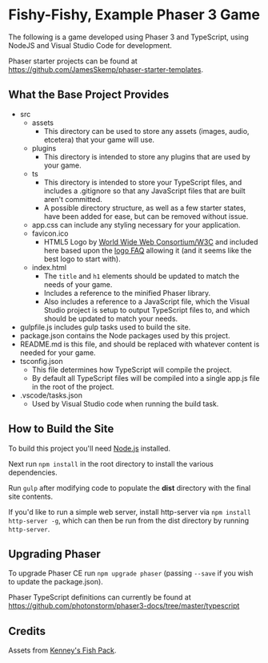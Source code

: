 # Fishy-Fishy, Example Phaser 3 Game
The following is a game developed using Phaser 3 and TypeScript, using NodeJS and Visual Studio Code for development.

Phaser starter projects can be found at https://github.com/JamesSkemp/phaser-starter-templates.

## What the Base Project Provides

- src
	- assets
		- This directory can be used to store any assets (images, audio, etcetera) that your game will use.
	- plugins
		- This directory is intended to store any plugins that are used by your game.
	- ts
		- This directory is intended to store your TypeScript files, and includes a .gitignore so that any JavaScript files that are built aren't committed.
		- A possible directory structure, as well as a few starter states, have been added for ease, but can be removed without issue.
	- app.css can include any styling necessary for your application.
	- favicon.ico
		- HTML5 Logo by [World Wide Web Consortium/W3C](http://www.w3.org/) and included here based upon the [logo FAQ](http://www.w3.org/html/logo/faq.html) allowing it (and it seems like the best logo to start with).
	- index.html
		- The `title` and `h1` elements should be updated to match the needs of your game.
		- Includes a reference to the minified Phaser library.
		- Also includes a reference to a JavaScript file, which the Visual Studio project is setup to output TypeScript files to, and which should be updated to match your needs.
- gulpfile.js includes gulp tasks used to build the site.
- package.json contains the Node packages used by this project.
- README.md is this file, and should be replaced with whatever content is needed for your game.
- tsconfig.json
	- This file determines how TypeScript will compile the project.
	- By default all TypeScript files will be compiled into a single app.js file in the root of the project.
- .vscode/tasks.json
	- Used by Visual Studio code when running the build task.

## How to Build the Site
To build this project you'll need [Node.js](https://nodejs.org) installed.

Next run `npm install` in the root directory to install the various dependencies.

Run `gulp` after modifying code to populate the **dist** directory with the final site contents.

If you'd like to run a simple web server, install http-server via `npm install http-server -g`, which can then be run from the dist directory by running `http-server`.

## Upgrading Phaser
To upgrade Phaser CE run `npm upgrade phaser` (passing `--save` if you wish to update the package.json).

Phaser TypeScript definitions can currently be found at https://github.com/photonstorm/phaser3-docs/tree/master/typescript

## Credits
Assets from [Kenney's Fish Pack](https://kenney.nl/assets/fish-pack).

